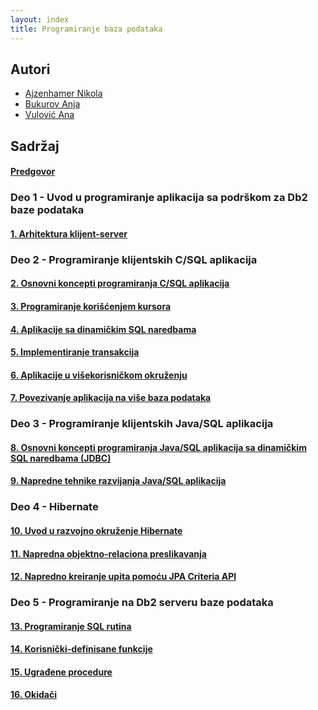 ```yaml
---
layout: index
title: Programiranje baza podataka
---
```


## Autori

- [Ajzenhamer Nikola](https://www.nikolaajzenhamer.rs)
- [Bukurov Anja](http://www.math.rs/~anja_bukurov)
- [Vulović Ana](http://www.math.rs/~aspasic)

## Sadržaj

#### [Predgovor]({{site.url}}/predgovor/)

### Deo 1 - Uvod u programiranje aplikacija sa podrškom za Db2 baze podataka

#### [1. Arhitektura klijent-server]({{site.url}}/poglavlja/1/)

### Deo 2 - Programiranje klijentskih C/SQL aplikacija 

#### [2. Osnovni koncepti programiranja C/SQL aplikacija]({{site.url}}/poglavlja/2/)

#### [3. Programiranje korišćenjem kursora]({{site.url}}/poglavlja/3/)

#### [4. Aplikacije sa dinamičkim SQL naredbama]({{site.url}}/poglavlja/4/)

#### [5. Implementiranje transakcija]({{site.url}}/poglavlja/5/)

#### [6. Aplikacije u višekorisničkom okruženju]({{site.url}}/poglavlja/6/)

#### [7. Povezivanje aplikacija na više baza podataka]({{site.url}}/poglavlja/7/)

### Deo 3 - Programiranje klijentskih Java/SQL aplikacija

#### [8. Osnovni koncepti programiranja Java/SQL aplikacija sa dinamičkim SQL naredbama (JDBC)]({{site.url}}/poglavlja/8/)

#### [9. Napredne tehnike razvijanja Java/SQL aplikacija]({{site.url}}/poglavlja/9/)

### Deo 4 - Hibernate

#### [10. Uvod u razvojno okruženje Hibernate]({{site.url}}/poglavlja/10/)

#### [11. Napredna objektno-relaciona preslikavanja]({{site.url}}/poglavlja/11/)

#### [12. Napredno kreiranje upita pomoću JPA Criteria API]({{site.url}}/poglavlja/12/)

### Deo 5 - Programiranje na Db2 serveru baze podataka

#### [13. Programiranje SQL rutina]({{site.url}}/poglavlja/13/)

#### [14. Korisnički-definisane funkcije]({{site.url}}/poglavlja/14/)

#### [15. Ugrađene procedure]({{site.url}}/poglavlja/15/)

#### [16. Okidači]({{site.url}}/poglavlja/16/)

